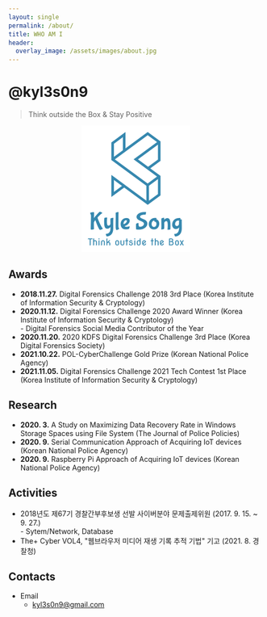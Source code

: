 ```yaml
---
layout: single
permalink: /about/
title: WHO AM I
header:
  overlay_image: /assets/images/about.jpg
---
```


# @kyl3s0n9

> Think outside the Box & Stay Positive

<center><img src="/assets/photo/logo.png"></center>

## Awards

- **2018.11.27.** Digital Forensics Challenge 2018 3rd Place (Korea Institute of Information Security & Cryptology)
- **2020.11.12.** Digital Forensics Challenge 2020 Award Winner (Korea Institute of Information Security & Cryptology)  
  \- Digital Forensics Social Media Contributor of the Year  
- **2020.11.20.** 2020 KDFS Digital Forensics Challenge 3rd Place (Korea Digital Forensics Society)
- **2021.10.22.** POL-CyberChallenge Gold Prize (Korean National Police Agency)
- **2021.11.05.** Digital Forensics Challenge 2021 Tech Contest 1st Place (Korea Institute of Information Security & Cryptology)
## Research

-  **2020. 3.** A Study on Maximizing Data Recovery Rate in Windows Storage Spaces using File System (The Journal of Police Policies)
- **2020. 9.** Serial Communication Approach of Acquiring IoT devices (Korean National Police Agency)
- **2020. 9.** Raspberry Pi Approach of Acquiring IoT devices (Korean National Police Agency)

## Activities
- 2018년도 제67기 경찰간부후보생 선발 사이버분야 문제출제위원 (2017. 9. 15. ~ 9. 27.)   
  \- Sytem/Network, Database
- The+ Cyber VOL4, "웹브라우저 미디어 재생 기록 추적 기법" 기고 (2021. 8. 경찰청)
## Contacts

- Email
  - <kyl3s0n9@gmail.com>


